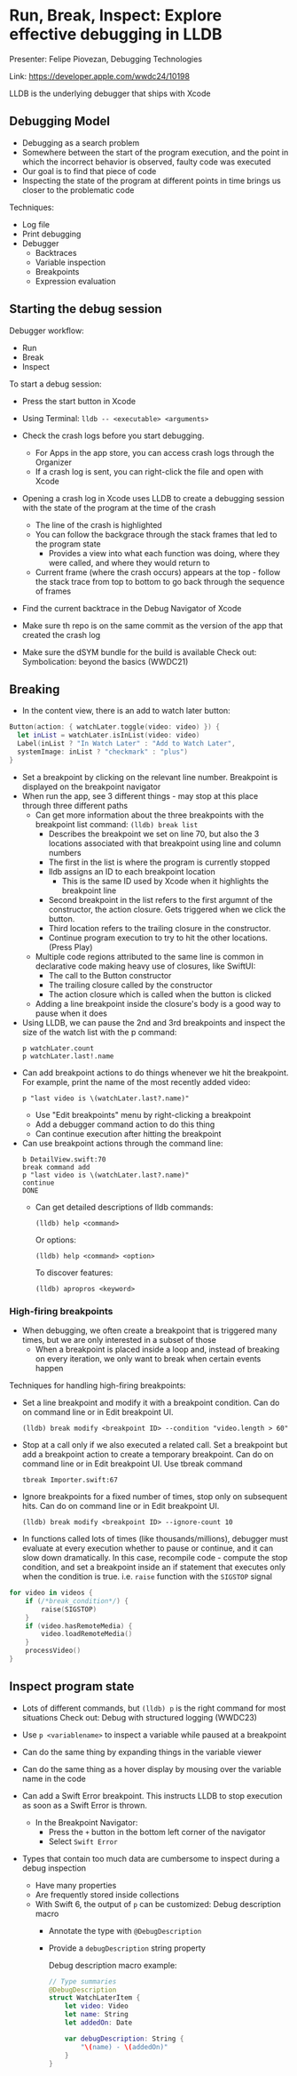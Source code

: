 # Run, Break, Inspect: Explore effective debugging in LLDB

Presenter: Felipe Piovezan, Debugging Technologies

Link: https://developer.apple.com/wwdc24/10198

LLDB is the underlying debugger that ships with Xcode

## Debugging Model

- Debugging as a search problem
- Somewhere between the start of the program execution, and the point in which the incorrect behavior is observed, faulty code was executed
- Our goal is to find that piece of code
- Inspecting the state of the program at different points in time brings us closer to the problematic code

Techniques:
- Log file
- Print debugging
- Debugger
  - Backtraces
  - Variable inspection
  - Breakpoints
  - Expression evaluation

## Starting the debug session

Debugger workflow:
- Run
- Break
- Inspect

To start a debug session:
- Press the start button in Xcode
- Using Terminal:
  `lldb -- <executable> <arguments>`

- Check the crash logs before you start debugging.
  - For Apps in the app store, you can access crash logs through the Organizer
  - If a crash log is sent, you can right-click the file and open with Xcode
- Opening a crash log in Xcode uses LLDB to create a debugging session with the state of the program at the time of the crash
  - The line of the crash is highlighted
  - You can follow the backgrace through the stack frames that led to the program state
    - Provides a view into what each function was doing, where they were called, and where they would return to
  - Current frame (where the crash occurs) appears at the top - follow the stack trace from top to bottom to go back through the sequence of frames
- Find the current backtrace in the Debug Navigator of Xcode

- Make sure th repo is on the same commit as the version of the app that created the crash log
- Make sure the dSYM bundle for the build is available
  Check out: Symbolication: beyond the basics (WWDC21)

## Breaking

- In the content view, there is an add to watch later button:

```swift
Button(action: { watchLater.toggle(video: video) }) {
  let inList = watchLater.isInList(video: video)
  Label(inList ? "In Watch Later" : "Add to Watch Later",
  systemImage: inList ? "checkmark" : "plus")
}
```

- Set a breakpoint by clicking on the relevant line number. Breakpoint is displayed on the breakpoint navigator
- When run the app, see 3 different things - may stop at this place through three different paths
  - Can get more information about the three breakpoints with the breakpoint list command:
    `(lldb) break list`
    - Describes the breakpoint we set on line 70, but also the 3 locations associated with that breakpoint using line and column numbers
    - The first in the list is where the program is currently stopped
    - lldb assigns an ID to each breakpoint location
      - This is the same ID used by Xcode when it highlights the breakpoint line
    - Second breakpoint in the list refers to the first argumnt of the constructor, the action closure. Gets triggered when we click the button.
    - Third location refers to the trailing closure in the constructor.
    - Continue program execution to try to hit the other locations. (Press Play)
  - Multiple code regions attributed to the same line is common in declarative code making heavy use of closures, like SwiftUI:
    - The call to the Button constructor
    - The trailing closure called by the constructor
    - The action closure which is called when the button is clicked
  - Adding a line breakpoint inside the closure's body is a good way to pause when it does
- Using LLDB, we can pause the 2nd and 3rd breakpoints and inspect the size of the watch list with the p command:
  ```console
  p watchLater.count
  p watchLater.last!.name
  ```
- Can add breakpoint actions to do things whenever we hit the breakpoint. For example, print the name of the most recently added video:
  ```console
  p "last video is \(watchLater.last?.name)"
  ```
  - Use "Edit breakpoints" menu by right-clicking a breakpoint
  - Add a debugger command action to do this thing
  - Can continue execution after hitting the breakpoint
- Can use breakpoint actions through the command line:
  ```console
  b DetailView.swift:70
  break command add
  p "last video is \(watchLater.last?.name)"
  continue
  DONE
  ```
  - Can get detailed descriptions of lldb commands:
    ```console
    (lldb) help <command>
    ```
    Or options:
    ```console
    (lldb) help <command> <option>
    ```
    To discover features:
    ```console
    (lldb) apropros <keyword>
    ```

### High-firing breakpoints

- When debugging, we often create a breakpoint that is triggered many times, but we are only interested in a subset of those
  - When a breakpoint is placed inside a loop and, instead of breaking on every iteration, we only want to break when certain events happen

Techniques for handling high-firing breakpoints:
- Set a line breakpoint and modify it with a breakpoint condition. Can do on command line or in Edit breakpoint UI.
  ```console
  (lldb) break modify <breakpoint ID> --condition "video.length > 60"
  ```
- Stop at a call only if we also executed a related call. Set a breakpoint but add a breakpoint action to create a temporary breakpoint. Can do on command line or in Edit breakpoint UI. Use tbreak command
  ```console
  tbreak Importer.swift:67
  ```
- Ignore breakpoints for a fixed number of times, stop only on subsequent hits. Can do on command line or in Edit breakpoint UI.
  ```console
  (lldb) break modify <breakpoint ID> --ignore-count 10
  ```
- In functions called lots of times (like thousands/millions), debugger must evaluate at every execution whether to pause or continue, and it can slow down dramatically. In this case, recompile code - compute the stop condition, and set a breakpoint inside an if statement that executes only when the condition is true. i.e. `raise` function with the `SIGSTOP` signal

```swift
for video in videos {
    if (/*break_condition*/) {
        raise(SIGSTOP)
    }
    if (video.hasRemoteMedia) {
        video.loadRemoteMedia()
    }
    processVideo()
}
```

## Inspect program state

- Lots of different commands, but `(lldb) p` is the right command for most situations
  Check out: Debug with structured logging (WWDC23)

- Use `p <variablename>` to inspect a variable while paused at a breakpoint
- Can do the same thing by expanding things in the variable viewer
- Can do the same thing as a hover display by mousing over the variable name in the code

- Can add a Swift Error breakpoint. This instructs LLDB to stop execution as soon as a Swift Error is thrown.
  - In the Breakpoint Navigator:
    - Press the `+` button in the bottom left corner of the navigator
    - Select `Swift Error`

- Types that contain too much data are cumbersome to inspect during a debug inspection
  - Have many properties
  - Are frequently stored inside collections
  - With Swift 6, the output of `p` can be customized: Debug description macro
    - Annotate the type with `@DebugDescription`
    - Provide a `debugDescription` string property

      Debug description macro example:

      ```swift
      // Type summaries
      @DebugDescription
      struct WatchLaterItem {
          let video: Video
          let name: String
          let addedOn: Date

          var debugDescription: String {
              "\(name) - \(addedOn)"
          }
      }
      ```
